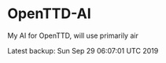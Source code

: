 # OpenTTD-AI
My AI for OpenTTD, will use primarily air

Latest backup: Sun Sep 29 06:07:01 UTC 2019
